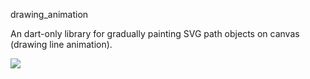 drawing_animation

An dart-only library for gradually painting SVG path objects on canvas (drawing line animation).

![](images/drawing_animation1.gif)